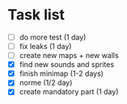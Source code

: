 # Task list

-	[ ] do more test (1 day)
-	[ ] fix leaks (1 day)
-	[ ] create new maps + new walls
-	[x] find new sounds and sprites
-	[x] finish minimap (1-2 days)
-	[x] norme (1/2 day)
-	[x]	create mandatory part (1 day)